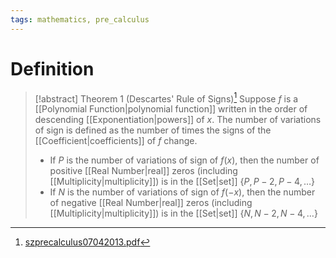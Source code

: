 ```yaml
---
tags: mathematics, pre_calculus
---
```


# Definition

> [!abstract] Theorem 1 (Descartes' Rule of Signs)[^1]
> Suppose $f$ is a [[Polynomial Function|polynomial function]] written in the order of descending [[Exponentiation|powers]] of $x$. The number of variations of sign is defined as the number of times the signs of the [[Coefficient|coefficients]] of $f$ change.
> - If $P$ is the number of variations of sign of $f(x)$, then the number of positive [[Real Number|real]] zeros (including [[Multiplicity|multiplicity]]) is in the [[Set|set]] $\{P, P - 2, P - 4, \dots\}$
> - If $N$ is the number of variations of sign of $f(-x)$, then the number of negative [[Real Number|real]] zeros (including [[Multiplicity|multiplicity]]) is in the [[Set|set]] $\{N, N - 2, N - 4, \dots\}$

[^1]: [szprecalculus07042013.pdf](zotero://open-pdf/library/items/J3667KH4?page=285)